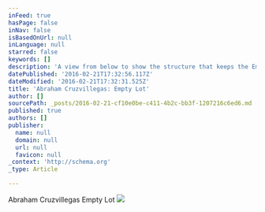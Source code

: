 ```yaml
---
inFeed: true
hasPage: false
inNav: false
isBasedOnUrl: null
inLanguage: null
starred: false
keywords: []
description: 'A view from below to show the structure that keeps the Empty Lot afloat. '
datePublished: '2016-02-21T17:32:56.117Z'
dateModified: '2016-02-21T17:32:31.525Z'
title: 'Abraham Cruzvillegas: Empty Lot'
author: []
sourcePath: _posts/2016-02-21-cf10e0be-c411-4b2c-bb3f-1207216c6ed6.md
published: true
authors: []
publisher:
  name: null
  domain: null
  url: null
  favicon: null
_context: 'http://schema.org'
_type: Article

---
```

Abraham Cruzvillegas Empty Lot
![](https://the-grid-user-content.s3-us-west-2.amazonaws.com/23d0f8b8-8ddf-4b57-bf38-2854c8260bc9.jpg)